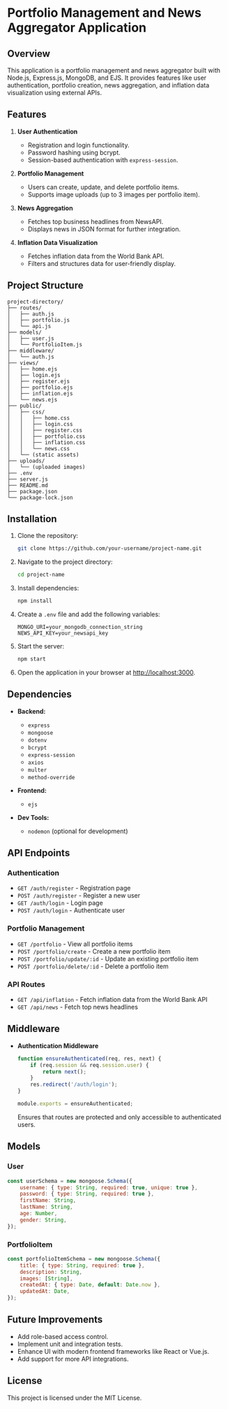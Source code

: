 # Portfolio Management and News Aggregator Application

## Overview
This application is a portfolio management and news aggregator built with Node.js, Express.js, MongoDB, and EJS. It provides features like user authentication, portfolio creation, news aggregation, and inflation data visualization using external APIs.

## Features

1. **User Authentication**
   - Registration and login functionality.
   - Password hashing using bcrypt.
   - Session-based authentication with `express-session`.

2. **Portfolio Management**
   - Users can create, update, and delete portfolio items.
   - Supports image uploads (up to 3 images per portfolio item).

3. **News Aggregation**
   - Fetches top business headlines from NewsAPI.
   - Displays news in JSON format for further integration.

4. **Inflation Data Visualization**
   - Fetches inflation data from the World Bank API.
   - Filters and structures data for user-friendly display.

## Project Structure

```
project-directory/
├── routes/
│   ├── auth.js
│   ├── portfolio.js
│   └── api.js
├── models/
│   ├── user.js
│   └── PortfolioItem.js
├── middleware/
│   └── auth.js
├── views/
│   ├── home.ejs
│   ├── login.ejs
│   ├── register.ejs
│   ├── portfolio.ejs
│   ├── inflation.ejs
│   └── news.ejs
├── public/
│   ├── css/
│   │   ├── home.css
│   │   ├── login.css
│   │   ├── register.css
│   │   ├── portfolio.css
│   │   ├── inflation.css
│   │   └── news.css
│   └── (static assets)
├── uploads/
│   └── (uploaded images)
├── .env
├── server.js
├── README.md
├── package.json
└── package-lock.json
```

## Installation

1. Clone the repository:
   ```bash
   git clone https://github.com/your-username/project-name.git
   ```

2. Navigate to the project directory:
   ```bash
   cd project-name
   ```

3. Install dependencies:
   ```bash
   npm install
   ```

4. Create a `.env` file and add the following variables:
   ```env
   MONGO_URI=your_mongodb_connection_string
   NEWS_API_KEY=your_newsapi_key
   ```

5. Start the server:
   ```bash
   npm start
   ```

6. Open the application in your browser at [http://localhost:3000](http://localhost:3000).

## Dependencies

- **Backend:**
  - `express`
  - `mongoose`
  - `dotenv`
  - `bcrypt`
  - `express-session`
  - `axios`
  - `multer`
  - `method-override`

- **Frontend:**
  - `ejs`

- **Dev Tools:**
  - `nodemon` (optional for development)

## API Endpoints

### Authentication

- `GET /auth/register` - Registration page
- `POST /auth/register` - Register a new user
- `GET /auth/login` - Login page
- `POST /auth/login` - Authenticate user

### Portfolio Management

- `GET /portfolio` - View all portfolio items
- `POST /portfolio/create` - Create a new portfolio item
- `POST /portfolio/update/:id` - Update an existing portfolio item
- `POST /portfolio/delete/:id` - Delete a portfolio item

### API Routes

- `GET /api/inflation` - Fetch inflation data from the World Bank API
- `GET /api/news` - Fetch top news headlines

## Middleware

- **Authentication Middleware**
  ```javascript
  function ensureAuthenticated(req, res, next) {
      if (req.session && req.session.user) {
          return next();
      }
      res.redirect('/auth/login'); 
  }

  module.exports = ensureAuthenticated;
  ```
  Ensures that routes are protected and only accessible to authenticated users.

## Models

### User

```javascript
const userSchema = new mongoose.Schema({
    username: { type: String, required: true, unique: true },
    password: { type: String, required: true },
    firstName: String,
    lastName: String,
    age: Number,
    gender: String,
});
```

### PortfolioItem

```javascript
const portfolioItemSchema = new mongoose.Schema({
    title: { type: String, required: true },
    description: String,
    images: [String],
    createdAt: { type: Date, default: Date.now },
    updatedAt: Date,
});
```

## Future Improvements

- Add role-based access control.
- Implement unit and integration tests.
- Enhance UI with modern frontend frameworks like React or Vue.js.
- Add support for more API integrations.

## License

This project is licensed under the MIT License.

